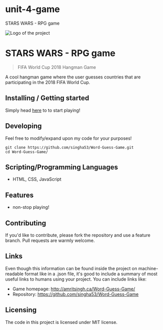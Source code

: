 # unit-4-game
STARS WARS - RPG game

![Logo of the project](https://upload.wikimedia.org/wikipedia/en/thumb/6/67/2018_FIFA_World_Cup.svg/227px-2018_FIFA_World_Cup.svg.png)

# STARS WARS - RPG game
> FIFA World Cup 2018 Hangman Game

A cool hangman game where the user guesses countries that are participating in the 2018 FIFA World Cup.

## Installing / Getting started

Simply head [here](http://amritsingh.ca/Word-Guess-Game/) to to start playing!

## Developing

Feel free to modify/expand upon my code for your purposes!

```shell
git clone https://github.com/singha53/Word-Guess-Game.git
cd Word-Guess-Game/
```

## Scripting/Programming Languages

* HTML, CSS, JavaScript

## Features

* non-stop playing!

## Contributing

If you'd like to contribute, please fork the repository and use a feature
branch. Pull requests are warmly welcome.

## Links

Even though this information can be found inside the project on machine-readable
format like in a .json file, it's good to include a summary of most useful
links to humans using your project. You can include links like:

- Game homepage: http://amritsingh.ca/Word-Guess-Game/
- Repository: https://github.com/singha53/Word-Guess-Game

## Licensing

The code in this project is licensed under MIT license.
